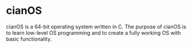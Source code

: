 # cianOS

cianOS is a 64-bit operating system written in C. The purpose of cianOS is to learn low-level OS programming and to create a fully working OS with basic functionality. 